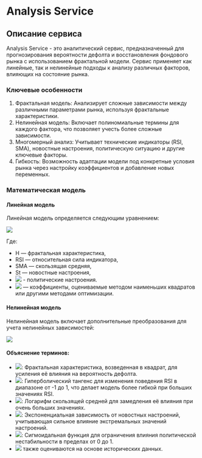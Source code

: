 # Analysis Service

## Описание сервиса

Analysis Service - это аналитический сервис, предназначенный для прогнозирования вероятности
дефолта и восстановления фондового рынка с использованием фрактальной модели.
Сервис применяет как линейные, так и нелинейные подходы к анализу различных факторов,
влияющих на состояние рынка.

### Ключевые особенности

1. Фрактальная модель: Анализирует сложные зависимости между различными параметрами рынка,
используя фрактальные характеристики.
2. Нелинейная модель: Включает полиномиальные термины для каждого фактора, 
что позволяет учесть более сложные зависимости.
3. Многомерный анализ: Учитывает технические индикаторы (RSI, SMA), 
новостные настроения, политическую ситуацию и другие ключевые факторы.
4. Гибкость: Возможность адаптации модели под конкретные условия рынка 
через настройку коэффициентов и добавление новых переменных.

### Математическая модель

#### Линейная модель

Линейная модель определяется следующим уравнением:

[//]: # ($$)

[//]: # (P_{default} = \alpha_1 H + \alpha_2 RSI + \alpha_3 SMA + \alpha_4 St + \alpha_5 P)

[//]: # ($$)
![](https://latex.codecogs.com/svg.image?{\color{Red}P_{default}=\alpha_1&space;H&plus;\alpha_2&space;RSI&plus;\alpha_3&space;SMA&plus;\alpha_4&space;St&plus;\alpha_5&space;P})

Где:
* H — фрактальная характеристика,
* RSI — относительная сила индикатора,
* SMA — скользящая средняя,
* St — новостные настроения,
* ![](https://latex.codecogs.com/svg.image?{\color{Red}P_{political}}) - политические настроения.
* ![](https://latex.codecogs.com/svg.image?{\color{Red}\alpha_1,\alpha_2,\alpha_3,\alpha_4,\alpha_5}) — коэффициенты, 
оцениваемые методом наименьших квадратов или другими методами оптимизации. 

#### Нелинейная модель

Нелинейная модель включает дополнительные преобразования для учета нелинейных зависимостей:

![](https://latex.codecogs.com/svg.image?{\color{Red}P_{default}=\alpha_1&space;H^2&plus;\alpha_2\cdot\tanh(RSI)&plus;\alpha_3\cdot\log(SMA)&plus;\alpha_4\cdot&space;e^{St}&plus;\alpha_5\cdot\frac{1}{1&plus;e^{-P_{political}}}})

#### Объяснение терминов:

* ![](https://latex.codecogs.com/svg.image?{\color{Red}H^2}): Фрактальная характеристика,
возведенная в квадрат,
для усиления её влияния на вероятность дефолта.
* ![](https://latex.codecogs.com/svg.image?{\color{Red}tanh(RSI)}): Гиперболический тангенс для изменения поведения RSI 
в диапазоне от -1 до 1, что делает модель более гибкой при больших значениях RSI.
* ![](https://latex.codecogs.com/svg.image?{\color{Red}log(SMA)tanh(RSI)}): Логарифм скользящей средней для замедления 
её влияния при очень больших значениях.
* ![](https://latex.codecogs.com/svg.image?{\color{Red}_e{St}}): Экспоненциальная зависимость от новостных настроений,
учитывающая сильное влияние экстремальных значений настроений.
* ![](https://latex.codecogs.com/svg.image?{\color{Red}\frac{1}{1&plus;e^{-P_{political}}}): Сигмоидальная функция для 
ограничения влияния политической нестабильности в пределах от 0 до 1.
* ![](https://latex.codecogs.com/svg.image?{\color{Red}\alpha_1,\alpha_2,\alpha_3,\alpha_4,\alpha_5}) также оцениваются
на основе исторических данных.

